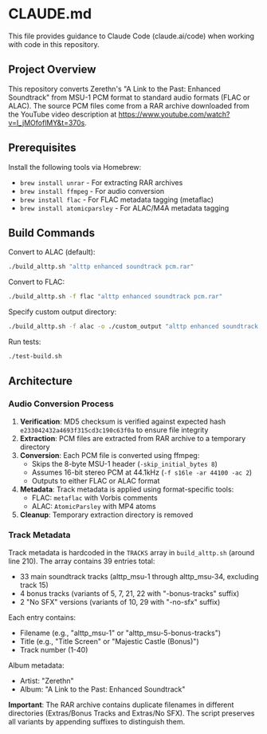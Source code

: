 # CLAUDE.md

This file provides guidance to Claude Code (claude.ai/code) when working with code in this repository.

## Project Overview

This repository converts Zerethn's "A Link to the Past: Enhanced Soundtrack" from MSU-1 PCM format to standard audio formats (FLAC or ALAC). The source PCM files come from a RAR archive downloaded from the YouTube video description at https://www.youtube.com/watch?v=I_jMOfoflMY&t=370s.

## Prerequisites

Install the following tools via Homebrew:
- `brew install unrar` - For extracting RAR archives
- `brew install ffmpeg` - For audio conversion
- `brew install flac` - For FLAC metadata tagging (metaflac)
- `brew install atomicparsley` - For ALAC/M4A metadata tagging

## Build Commands

Convert to ALAC (default):
```bash
./build_alttp.sh "alttp enhanced soundtrack pcm.rar"
```

Convert to FLAC:
```bash
./build_alttp.sh -f flac "alttp enhanced soundtrack pcm.rar"
```

Specify custom output directory:
```bash
./build_alttp.sh -f alac -o ./custom_output "alttp enhanced soundtrack pcm.rar"
```

Run tests:
```bash
./test-build.sh
```

## Architecture

### Audio Conversion Process

1. **Verification**: MD5 checksum is verified against expected hash `e233042432a4693f315cd3c190c63f0a` to ensure file integrity
2. **Extraction**: PCM files are extracted from RAR archive to a temporary directory
3. **Conversion**: Each PCM file is converted using ffmpeg:
   - Skips the 8-byte MSU-1 header (`-skip_initial_bytes 8`)
   - Assumes 16-bit stereo PCM at 44.1kHz (`-f s16le -ar 44100 -ac 2`)
   - Outputs to either FLAC or ALAC format
4. **Metadata**: Track metadata is applied using format-specific tools:
   - FLAC: `metaflac` with Vorbis comments
   - ALAC: `AtomicParsley` with MP4 atoms
5. **Cleanup**: Temporary extraction directory is removed

### Track Metadata

Track metadata is hardcoded in the `TRACKS` array in `build_alttp.sh` (around line 210). The array contains 39 entries total:
- 33 main soundtrack tracks (alttp_msu-1 through alttp_msu-34, excluding track 15)
- 4 bonus tracks (variants of 5, 7, 21, 22 with "-bonus-tracks" suffix)
- 2 "No SFX" versions (variants of 10, 29 with "-no-sfx" suffix)

Each entry contains:
- Filename (e.g., "alttp_msu-1" or "alttp_msu-5-bonus-tracks")
- Title (e.g., "Title Screen" or "Majestic Castle (Bonus)")
- Track number (1-40)

Album metadata:
- Artist: "Zerethn"
- Album: "A Link to the Past: Enhanced Soundtrack"

**Important**: The RAR archive contains duplicate filenames in different directories (Extras/Bonus Tracks and Extras/No SFX). The script preserves all variants by appending suffixes to distinguish them.
